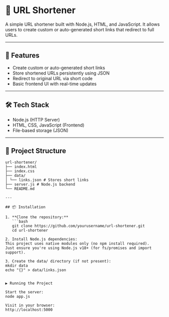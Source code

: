 # 🔗 URL Shortener

A simple URL shortener built with Node.js, HTML, and JavaScript. It allows users to create custom or auto-generated short links that redirect to full URLs.

---

## 🚀 Features

- Create custom or auto-generated short links
- Store shortened URLs persistently using JSON
- Redirect to original URL via short code
- Basic frontend UI with real-time updates

---

## 🛠️ Tech Stack

- Node.js (HTTP Server)
- HTML, CSS, JavaScript (Frontend)
- File-based storage (JSON)

---

## 📁 Project Structure
```
url-shortener/
├── index.html
├── index.css
├── data/
│ └── links.json # Stores short links
├── server.js # Node.js backend
└── README.md

---

## 📦 Installation

1. **Clone the repository:**
   ```bash
   git clone https://github.com/yourusername/url-shortener.git
   cd url-shortener

2. Install Node.js dependencies:
This project uses native modules only (no npm install required).
Just ensure you're using Node.js v18+ (for fs/promises and import support).

3. Create the data/ directory (if not present):
mkdir data
echo "{}" > data/links.json


▶️ Running the Project

Start the server:
node app.js

Visit in your browser:
http://localhost:5000

